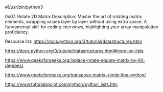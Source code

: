#!/usr/bin/python3

0x07. Rotate 2D Matrix
Description: Master the art of rotating matrix elements, swapping values layer by layer without using extra space. A fundamental skill for coding interviews, highlighting your array manipulation proficiency.

Resource list:
https://docs.python.org/3/tutorial/datastructures.html

https://docs.python.org/3/tutorial/datastructures.html#more-on-lists

https://www.geeksforgeeks.org/inplace-rotate-square-matrix-by-90-degrees/

https://www.geeksforgeeks.org/transpose-matrix-single-line-python/

https://www.tutorialspoint.com/python/python_lists.htm

